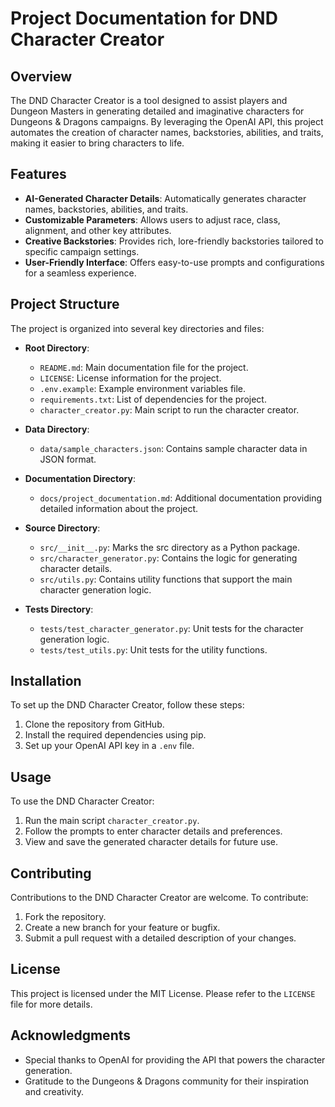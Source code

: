 # Project Documentation for DND Character Creator

## Overview

The DND Character Creator is a tool designed to assist players and Dungeon Masters in generating detailed and imaginative characters for Dungeons & Dragons campaigns. By leveraging the OpenAI API, this project automates the creation of character names, backstories, abilities, and traits, making it easier to bring characters to life.

## Features

- **AI-Generated Character Details**: Automatically generates character names, backstories, abilities, and traits.
- **Customizable Parameters**: Allows users to adjust race, class, alignment, and other key attributes.
- **Creative Backstories**: Provides rich, lore-friendly backstories tailored to specific campaign settings.
- **User-Friendly Interface**: Offers easy-to-use prompts and configurations for a seamless experience.

## Project Structure

The project is organized into several key directories and files:

- **Root Directory**:
  - `README.md`: Main documentation file for the project.
  - `LICENSE`: License information for the project.
  - `.env.example`: Example environment variables file.
  - `requirements.txt`: List of dependencies for the project.
  - `character_creator.py`: Main script to run the character creator.

- **Data Directory**:
  - `data/sample_characters.json`: Contains sample character data in JSON format.

- **Documentation Directory**:
  - `docs/project_documentation.md`: Additional documentation providing detailed information about the project.

- **Source Directory**:
  - `src/__init__.py`: Marks the src directory as a Python package.
  - `src/character_generator.py`: Contains the logic for generating character details.
  - `src/utils.py`: Contains utility functions that support the main character generation logic.

- **Tests Directory**:
  - `tests/test_character_generator.py`: Unit tests for the character generation logic.
  - `tests/test_utils.py`: Unit tests for the utility functions.

## Installation

To set up the DND Character Creator, follow these steps:

1. Clone the repository from GitHub.
2. Install the required dependencies using pip.
3. Set up your OpenAI API key in a `.env` file.

## Usage

To use the DND Character Creator:

1. Run the main script `character_creator.py`.
2. Follow the prompts to enter character details and preferences.
3. View and save the generated character details for future use.

## Contributing

Contributions to the DND Character Creator are welcome. To contribute:

1. Fork the repository.
2. Create a new branch for your feature or bugfix.
3. Submit a pull request with a detailed description of your changes.

## License

This project is licensed under the MIT License. Please refer to the `LICENSE` file for more details.

## Acknowledgments

- Special thanks to OpenAI for providing the API that powers the character generation.
- Gratitude to the Dungeons & Dragons community for their inspiration and creativity.